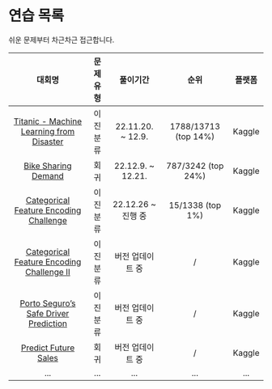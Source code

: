 # 연습 목록

쉬운 문제부터 차근차근 접근합니다.

|대회명|문제유형|풀이기간|순위|플랫폼|
|:-:|:-:|:-:|:-:|:-:|
|[Titanic - Machine Learning from Disaster](https://www.kaggle.com/competitions/titanic)|이진분류|22.11.20. ~ 12.9.|1788/13713 (top 14%)|Kaggle|
|[Bike Sharing Demand](https://www.kaggle.com/competitions/bike-sharing-demand)|회귀|22.12.9. ~ 12.21.|787/3242 (top 24%)|Kaggle|
|[Categorical Feature Encoding Challenge](https://www.kaggle.com/c/cat-in-the-dat)|이진분류|22.12.26 ~ 진행 중|15/1338 (top 1%)|Kaggle|
|[Categorical Feature Encoding Challenge II](https://www.kaggle.com/competitions/cat-in-the-dat-ii/code)|이진분류|버전 업데이트 중|/|Kaggle|
|[Porto Seguro’s Safe Driver Prediction](https://www.kaggle.com/c/porto-seguro-safe-driver-prediction)|이진분류|버전 업데이트 중|/|Kaggle|
|[Predict Future Sales](https://www.kaggle.com/c/competitive-data-science-predict-future-sales)|회귀|버전 업데이트 중|/|Kaggle|
|...|...|...|...|...|
